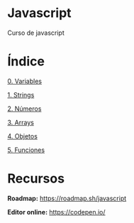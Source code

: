# Javascript
Curso de javascript

# Índice
[0. Variables](https://github.com/eugeniosanchezcrespillo/javascript/tree/main/0.Variables)

[1. Strings](https://github.com/eugeniosanchezcrespillo/javascript/tree/main/1.Strings)

[2. Números](https://github.com/eugeniosanchezcrespillo/javascript/tree/main/2.Numeros)

[3. Arrays](https://github.com/eugeniosanchezcrespillo/javascript/tree/main/3.Arrays)

[4. Objetos](https://github.com/eugeniosanchezcrespillo/javascript/tree/main/4.Objetos)

[5. Funciones](https://github.com/eugeniosanchezcrespillo/javascript/tree/main/5.Funciones)


# Recursos
**Roadmap:** https://roadmap.sh/javascript 

**Editor online:** https://codepen.io/
